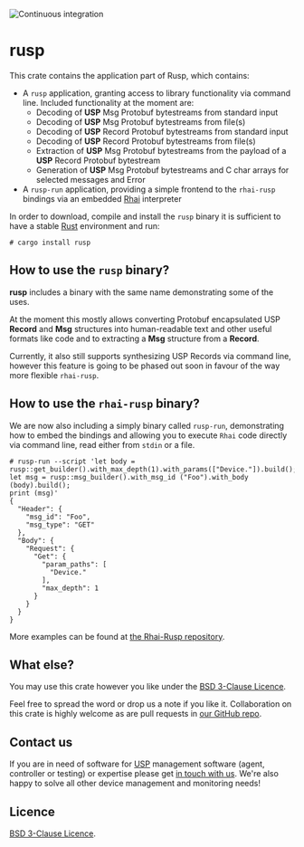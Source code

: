 ![Continuous integration](https://github.com/axiros/rusp/workflows/Continuous%20integration/badge.svg)

# rusp

This crate contains the application part of Rusp, which contains:

* A `rusp` application, granting access to library functionality via command line. Included functionality at the moment are:
  * Decoding of **USP** Msg Protobuf bytestreams from standard input
  * Decoding of **USP** Msg Protobuf bytestreams from file(s)
  * Decoding of **USP** Record Protobuf bytestreams from standard input
  * Decoding of **USP** Record Protobuf bytestreams from file(s)
  * Extraction of **USP** Msg Protobuf bytestreams from the payload of a **USP** Record Protobuf bytestream
  * Generation of **USP** Msg Protobuf bytestreams and C char arrays for selected messages and Error
* A `rusp-run` application, providing a simple frontend to the `rhai-rusp` bindings via an embedded [Rhai][] interpreter

In order to download, compile and install the `rusp` binary it is sufficient to have a stable [Rust][] environment and run:

```
# cargo install rusp
```

## How to use the `rusp` binary?

**rusp** includes a binary with the same name demonstrating some of the uses.

At the moment this mostly allows converting Protobuf encapsulated USP **Record** and **Msg** structures into human-readable text and other useful formats like code and to extracting a **Msg** structure from a **Record**.

Currently, it also still supports synthesizing USP Records via command line, however this feature is going to be phased out soon in favour of the way more flexible `rhai-rusp`.

## How to use the `rhai-rusp` binary?

We are now also including a simply binary called `rusp-run`, demonstrating how
to embed the bindings and allowing you to execute `Rhai` code directly via
command line, read either from `stdin` or a file.

```
# rusp-run --script 'let body = rusp::get_builder().with_max_depth(1).with_params(["Device."]).build();
let msg = rusp::msg_builder().with_msg_id ("Foo").with_body (body).build();
print (msg)'
{
  "Header": {
    "msg_id": "Foo",
    "msg_type": "GET"
  },
  "Body": {
    "Request": {
      "Get": {
        "param_paths": [
          "Device."
        ],
        "max_depth": 1
      }
    }
  }
}
```

More examples can be found at [the Rhai-Rusp repository](https://github.com/axiros/rusp/tree/master/rhai-rusp).

## What else?

You may use this crate however you like under the [BSD 3-Clause Licence](LICENSE).

Feel free to spread the word or drop us a note if you like it. Collaboration on
this crate is highly welcome as are pull requests in [our GitHub
repo](https://github.com/axiros/rusp/).

## Contact us

If you are in need of software for [USP][] management software (agent,
controller or testing) or expertise please get [in touch with us][Axiros]. We're
also happy to solve all other device management and monitoring needs!

Licence
-------

[BSD 3-Clause Licence](LICENSE).

[Rhai]: https://rhai.rs
[Rust]: https://www.rust-lang.org/
[USP]: https://usp.technology/
[Axiros]: https://www.axiros.com/
